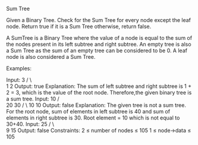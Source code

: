 Sum Tree

Given a Binary Tree. Check for the Sum Tree for every node except the leaf node. Return true if it is a Sum Tree otherwise, return false.

A SumTree is a Binary Tree where the value of a node is equal to the sum of the nodes present in its left subtree and right subtree. An empty tree is also a Sum Tree as the sum of an empty tree can be considered to be 0. A leaf node is also considered a Sum Tree.

Examples:

Input:
    3
  /   \    
 1     2
Output: true
Explanation: The sum of left subtree and right subtree is 1 + 2 = 3, which is the value of the root node. Therefore,the given binary tree is a sum tree.
Input:
          10
        /    \
      20      30
    /   \ 
   10    10
Output: false
Explanation: The given tree is not a sum tree. For the root node, sum of elements in left subtree is 40 and sum of elements in right subtree is 30. Root element = 10 which is not equal to 30+40.
Input:
   25
  /   \    
 9     15
Output: false
Constraints:
2 ≤ number of nodes ≤ 105
1 ≤ node->data ≤ 105